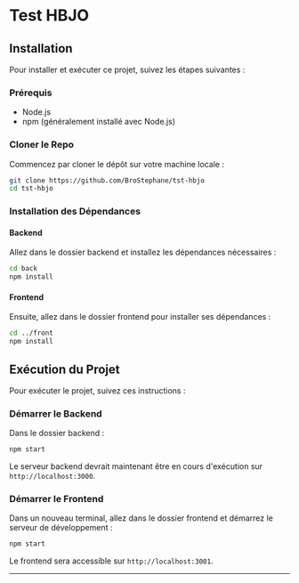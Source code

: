 
# Test HBJO


## Installation

Pour installer et exécuter ce projet, suivez les étapes suivantes :

### Prérequis

- Node.js
- npm (généralement installé avec Node.js)

### Cloner le Repo

Commencez par cloner le dépôt sur votre machine locale :

```bash
git clone https://github.com/BroStephane/tst-hbjo
cd tst-hbjo
```

### Installation des Dépendances

#### Backend

Allez dans le dossier backend et installez les dépendances nécessaires :

```bash
cd back
npm install
```

#### Frontend

Ensuite, allez dans le dossier frontend pour installer ses dépendances :

```bash
cd ../front
npm install
```

## Exécution du Projet

Pour exécuter le projet, suivez ces instructions :

### Démarrer le Backend

Dans le dossier backend :

```bash
npm start
```

Le serveur backend devrait maintenant être en cours d'exécution sur `http://localhost:3000`.

### Démarrer le Frontend

Dans un nouveau terminal, allez dans le dossier frontend et démarrez le serveur de développement :

```bash
npm start
```

Le frontend sera accessible sur `http://localhost:3001`.


---
